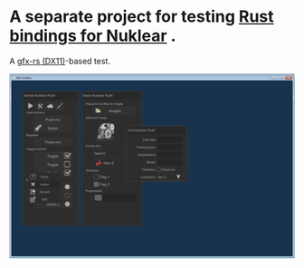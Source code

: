 # A separate project for testing [Rust bindings for Nuklear](https://github.com/snuk182/nuklear-rust) . 
A [gfx-rs (DX11)](https://github.com/gfx-rs/gfx)-based test.

![screenshot](nuk-dx11.png)
